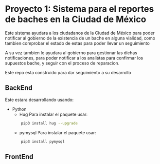 # Proyecto 1: Sistema para el reportes de baches en la Ciudad de México

Este sistema ayudara a los ciudadanos de la Ciudad de México para poder notificar al gobierno de la existencia de un bache en alguna vialidad, como tambien comprobar el estado de estas para poder llevar un seguimiento

A su vez tambien le ayudara al gobierno para gestionar las dichas notificaciones, para poder notificar a los analistas  para confirmar los supuestos bache, y seguir con el proceso de reparacion.

Este repo esta construido para dar seguimiento a su desarrollo

## BackEnd
Este estara desarrollando usando:
+ Python
	- Hug
	Para instalar el paquete usar:
	```Bash
		pip3 install hug --upgrade
	```
	- pymysql
	Para instalar el paquete usar:
	```Bash
		pip3 install pymysql
	```


## FrontEnd
